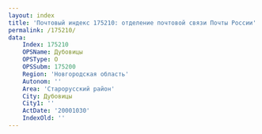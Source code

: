 ```yaml
---
layout: index
title: 'Почтовый индекс 175210: отделение почтовой связи Почты России'
permalink: /175210/
data:
    Index: 175210
    OPSName: Дубовицы
    OPSType: О
    OPSSubm: 175200
    Region: 'Новгородская область'
    Autonom: ''
    Area: 'Старорусский район'
    City: Дубовицы
    City1: ''
    ActDate: '20001030'
    IndexOld: ''
---
```

